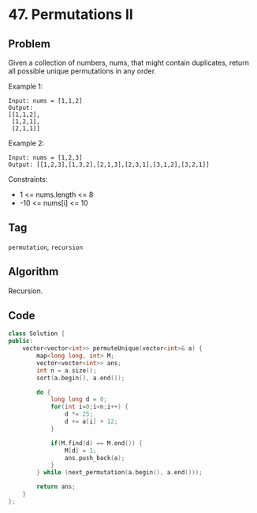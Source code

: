 # 47. Permutations II
## Problem
Given a collection of numbers, nums, that might contain duplicates, return all possible unique permutations in any order.

Example 1:
```
Input: nums = [1,1,2]
Output:
[[1,1,2],
 [1,2,1],
 [2,1,1]]
```

Example 2:
```
Input: nums = [1,2,3]
Output: [[1,2,3],[1,3,2],[2,1,3],[2,3,1],[3,1,2],[3,2,1]]
```

Constraints:
- 1 <= nums.length <= 8
- -10 <= nums[i] <= 10

## Tag
```permutation```, ```recursion```

## Algorithm  
Recursion.

## Code
```cpp
class Solution {
public:
    vector<vector<int>> permuteUnique(vector<int>& a) {
        map<long long, int> M;
        vector<vector<int>> ans;
        int n = a.size();
        sort(a.begin(), a.end());

        do {
            long long d = 0;
            for(int i=0;i<n;i++) {
                d *= 25;
                d += a[i] + 12;
            }

            if(M.find(d) == M.end()) {
                M[d] = 1;
                ans.push_back(a);
            }
        } while (next_permutation(a.begin(), a.end()));

        return ans;
    }
};
```